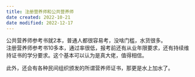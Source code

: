 ```yaml
---
title: 注册营养师和公共营养师
date created: 2022-10-21
date modified: 2022-12-17
---
```


公共营养师参考书就2本，普通人都很容易考，没啥门槛，水货很多。  
注册营养师参考书10多本，通过率很低，报考前还有从业年限要求，还有持续维持证书的学分要求。这个基本可以认为是真大佬，值得相信。

此外，还会有各种民间组织颁发的所谓营养师证书，那更是水上加水了。
